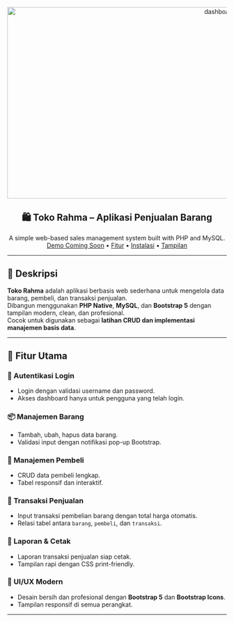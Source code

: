 <!-- PROJECT LOGO -->
<p align="center">
  <img width="960" height="440" alt="dashboard" src="https://github.com/user-attachments/assets/7984bf90-8779-436d-8bc9-e6174775eec3" />
</p>

<h2 align="center">🛍️ Toko Rahma – Aplikasi Penjualan Barang</h2>

<p align="center">
  A simple web-based sales management system built with PHP and MySQL.  
  <br>
  <a href="#">Demo Coming Soon</a> •
  <a href="#-fitur-utama">Fitur</a> •
  <a href="#️-cara-menjalankan">Instalasi</a> •
  <a href="#-tangkapan-layar">Tampilan</a>
</p>

---

## 📖 Deskripsi

**Toko Rahma** adalah aplikasi berbasis web sederhana untuk mengelola data barang, pembeli, dan transaksi penjualan.  
Dibangun menggunakan **PHP Native**, **MySQL**, dan **Bootstrap 5** dengan tampilan modern, clean, dan profesional.  
Cocok untuk digunakan sebagai **latihan CRUD dan implementasi manajemen basis data**.

---

## 🚀 Fitur Utama

### 🔐 Autentikasi Login
- Login dengan validasi username dan password.  
- Akses dashboard hanya untuk pengguna yang telah login.

### 📦 Manajemen Barang
- Tambah, ubah, hapus data barang.
- Validasi input dengan notifikasi pop-up Bootstrap.

### 👥 Manajemen Pembeli
- CRUD data pembeli lengkap.  
- Tabel responsif dan interaktif.

### 💸 Transaksi Penjualan
- Input transaksi pembelian barang dengan total harga otomatis.
- Relasi tabel antara `barang`, `pembeli`, dan `transaksi`.

### 📄 Laporan & Cetak
- Laporan transaksi penjualan siap cetak.  
- Tampilan rapi dengan CSS print-friendly.

### 💅 UI/UX Modern
- Desain bersih dan profesional dengan **Bootstrap 5** dan **Bootstrap Icons**.  
- Tampilan responsif di semua perangkat.

---
